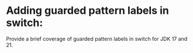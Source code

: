 # Adding guarded pattern labels in switch:

Provide a brief coverage of guarded pattern labels in switch for JDK 17 and 21.